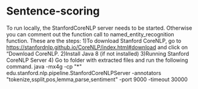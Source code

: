 # Sentence-scoring

To run locally, the StanfordCoreNLP server needs to be started. Otherwise you can comment out the function call to named_entity_recognition function.
These are the steps:
1)To download Stanford CoreNLP, go to https://stanfordnlp.github.io/CoreNLP/index.html#download and click on “Download CoreNLP.
2)Install Java 8 (if not installed)
3)Running Stanford CoreNLP Server
4) Go to folder with extracted files and run the following command.
java -mx4g -cp "*" edu.stanford.nlp.pipeline.StanfordCoreNLPServer -annotators "tokenize,ssplit,pos,lemma,parse,sentiment" -port 9000 -timeout 30000
